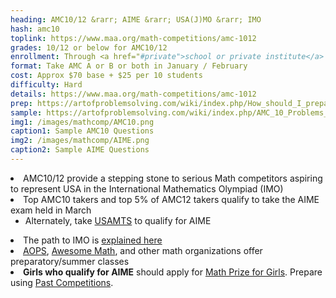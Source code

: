 ```yaml
---
heading: AMC10/12 &rarr; AIME &rarr; USA(J)MO &rarr; IMO
hash: amc10
toplink: https://www.maa.org/math-competitions/amc-1012
grades: 10/12 or below for AMC10/12
enrollment: Through <a href="#private">school or private institute</a>
format: Take AMC A or B or both in January / February
cost: Approx $70 base + $25 per 10 students
difficulty: Hard
details: https://www.maa.org/math-competitions/amc-1012
prep: https://artofproblemsolving.com/wiki/index.php/How_should_I_prepare%3F
sample: https://artofproblemsolving.com/wiki/index.php/AMC_10_Problems_and_Solutions
img1: /images/mathcomp/AMC10.png
caption1: Sample AMC10 Questions
img2: /images/mathcomp/AIME.png
caption2: Sample AIME Questions
---
```


<li>AMC10/12 provide a stepping stone to serious Math competitors aspiring to represent USA in the International Mathematics Olympiad (IMO)</li>
<li>Top AMC10 takers and top 5% of AMC12 takers qualify to take the AIME exam held in March
<ul class="italicl2">
<li>Alternately, take <a href="https://www.usamts.org/" target="_blank">USAMTS</a> to qualify for AIME</li>
</ul></li>
<li>The path to IMO is <a href="https://www.maa.org/math-competitions/invitational-competitions" target="_blank">explained here</a></li>
<li><a href="https://artofproblemsolving.com/school" target="_blank">AOPS</a>, <a href="https://www.awesomemath.org/" target="_blank">Awesome Math</a>, and other math organizations offer preparatory/summer classes </li>
<li><b>Girls who qualify for AIME</b> should apply for <a href="https://mathprize.atfoundation.org/apply" target="_blank">Math Prize for Girls</a>. Prepare using <a href="https://mathprize.atfoundation.org/resources" target="_blank">Past Competitions</a>.</li>
